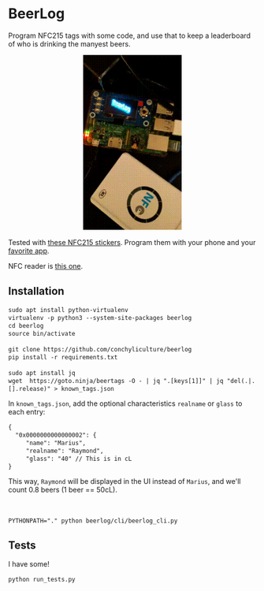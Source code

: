 # BeerLog

Program NFC215 tags with some code, and use that to keep a leaderboard of who is drinking the manyest beers.

<p align="center"><img src='doc/cheers.gif' width="200"/></p>

Tested with [these NFC215 stickers](https://www.aliexpress.com/item/32817199724.html). Program them with your phone and your [favorite app](https://github.com/HiddenRamblings/TagMo).

NFC reader is [this one](https://www.aliexpress.com/item/32548770388.html).

## Installation

```
sudo apt install python-virtualenv
virtualenv -p python3 --system-site-packages beerlog
cd beerlog
source bin/activate

git clone https://github.com/conchyliculture/beerlog
pip install -r requirements.txt

sudo apt install jq
wget  https://goto.ninja/beertags -O - | jq ".[keys[1]]" | jq "del(.|.[].release)" > known_tags.json
```

In `known_tags.json`, add the optional characteristics `realname` or `glass` to each entry:
```
{
  "0x0000000000000002": {
     "name": "Marius",
     "realname": "Raymond",
     "glass": "40" // This is in cL
}
```

This way, `Raymond` will be displayed in the UI instead of `Marius`, and we'll count 0.8 beers (1 beer == 50cL).


```


PYTHONPATH="." python beerlog/cli/beerlog_cli.py
```

## Tests

I have some!

```
python run_tests.py
```
